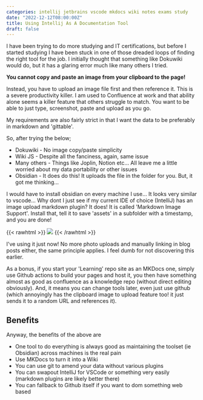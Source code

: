 ```yaml
---
categories: intellij jetbrains vscode mkdocs wiki notes exams study
date: "2022-12-12T08:00:00Z"
title: Using Intellij As A Documentation Tool
draft: false
---
```


I have been trying to do more studying and IT certifications, but before I started studying I have been stuck in one of those dreaded loops of finding the right tool for the job. I initially thought that something like Dokuwiki would do, but it has a glaring error much like many others I tried.

**You cannot copy and paste an image from your clipboard to the page!**

Instead, you have to upload an image file first and then reference it. This is a severe productivity killer. I am used to Confluence at work and that ability alone seems a killer feature that others struggle to match. You want to be able to just type, screenshot, paste and upload as you go. 

My requirements are also fairly strict in that I want the data to be preferably in markdown and 'gittable'. 

So, after trying the below;
- Dokuwiki - No image copy/paste simplicity
- Wiki JS - Despite all the fanciness, again, same issue
- Many others - Things like Joplin, Notion etc... All leave me a little worried about my data portability or other issues
- Obsidian - It does do this! It uploads the file in the folder for you. But, it got me thinking...

I would have to install obsidian on every machine I use... It looks very similar to vscode... Why dont I just see if my current IDE of choice (IntelliJ) has an image upload markdown plugin? It does! It is called 'Markdown Image Support'. Install that, tell it to save 'assets' in a subfolder with a timestamp, and you are done! 

{{< rawhtml >}}
<a data-fancybox="gallery" href="/assets/images/2022/Using-IntelliJ-As-A-Documentation-Tool/1670838624083.png"><img src="/assets/images/2022/Using-IntelliJ-As-A-Documentation-Tool/1670838624083.png"></a>
{{< /rawhtml >}}

I've using it just now! No more photo uploads and manually linking in blog posts either, the same principle applies. I feel dumb for not discovering this earlier. 

As a bonus, if you start your 'Learning' repo site as an MKDocs one, simply use Github actions to build your pages and host it, you then have something almost as good as confluence as a knowledge repo (without direct editing obviously). And, it means you can change tools later, even just use github (which annoyingly has the clipboard image to upload feature too! it just sends it to a random URL and references it).

## Benefits

Anyway, the benefits of the above are
- One tool to do everything is always good as maintaining the toolset (ie Obsidian) across machines is the real pain
- Use MKDocs to turn it into a Wiki
- You can use git to amend your data without various plugins
- You can swapout IntelliJ for VSCode or something very easily (markdown plugins are likely better there)
- You can fallback to Github itself if you want to dom something web based